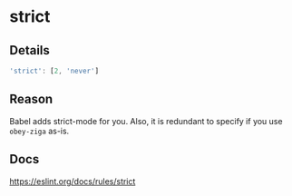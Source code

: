 # strict

## Details

```javascript
'strict': [2, 'never']
```

## Reason

Babel adds strict-mode for you. Also, it is redundant to specify if you use `obey-ziga` as-is.

## Docs

<https://eslint.org/docs/rules/strict>
